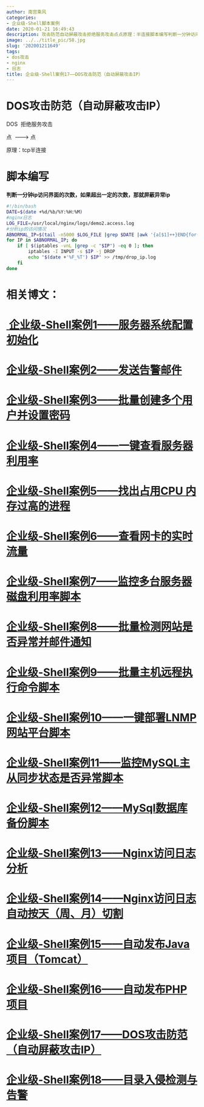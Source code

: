```yaml
---
author: 南宫乘风
categories:
- 企业级-Shell脚本案例
date: 2020-01-21 16:49:43
description: 攻击防范自动屏蔽攻击拒绝服务攻击点点原理：半连接脚本编写判断一分钟访问界面的次数，如果超出一定的次数，那就屏蔽异常日志分析的访问情况相关博文：企业级案例服务器系统配置初始化企业级案例发送告警邮件企业级。。。。。。。
image: ../../title_pic/58.jpg
slug: '202001211649'
tags:
- dos攻击
- nginx
- 日志
title: 企业级-Shell案例17——DOS攻击防范（自动屏蔽攻击IP）
---
```


<!--more-->

# DOS攻击防范（自动屏蔽攻击IP）

DOS  拒绝服务攻击

点   \---> 点

原理：tcp半连接

# 脚本编写

**判断一分钟ip访问界面的次数，如果超出一定的次数，那就屏蔽异常ip**

```bash
#!/bin/bash
DATE=$(date +%d/%b/%Y:%H:%M)
#nginx日志
LOG_FILE=/usr/local/nginx/logs/demo2.access.log
#分析ip的访问情况
ABNORMAL_IP=$(tail -n5000 $LOG_FILE |grep $DATE |awk '{a[$1]++}END{for(i in a)if(a[i]>10)print i}')
for IP in $ABNORMAL_IP; do
    if [ $(iptables -vnL |grep -c "$IP") -eq 0 ]; then
        iptables -I INPUT -s $IP -j DROP
        echo "$(date +'%F_%T') $IP" >> /tmp/drop_ip.log
    fi
done
```

# 相关博文：

# [ 企业级-Shell案例1——服务器系统配置初始化](https://blog.csdn.net/heian_99/article/details/104027379)

# [企业级-Shell案例2——发送告警邮件](https://blog.csdn.net/heian_99/article/details/104028229)

# [企业级-Shell案例3——批量创建多个用户并设置密码](https://blog.csdn.net/heian_99/article/details/104028407)

# [企业级-Shell案例4——一键查看服务器利用率](https://blog.csdn.net/heian_99/article/details/104028739)

# [企业级-Shell案例5——找出占用CPU 内存过高的进程](https://blog.csdn.net/heian_99/article/details/104030019)

# [企业级-Shell案例6——查看网卡的实时流量](https://blog.csdn.net/heian_99/article/details/104030173)

# [企业级-Shell案例7——监控多台服务器磁盘利用率脚本](https://blog.csdn.net/heian_99/article/details/104031458)

# [企业级-Shell案例8——批量检测网站是否异常并邮件通知](https://blog.csdn.net/heian_99/article/details/104032121)

# [企业级-Shell案例9——批量主机远程执行命令脚本](https://blog.csdn.net/heian_99/article/details/104039706)

# [企业级-Shell案例10——一键部署LNMP网站平台脚本](https://blog.csdn.net/heian_99/article/details/104039886)

# [企业级-Shell案例11——监控MySQL主从同步状态是否异常脚本](https://blog.csdn.net/heian_99/article/details/104040379)

# [企业级-Shell案例12——MySql数据库备份脚本](https://blog.csdn.net/heian_99/article/details/104061077)

# [企业级-Shell案例13——Nginx访问日志分析](https://blog.csdn.net/heian_99/article/details/104061361)

# [企业级-Shell案例14——Nginx访问日志自动按天（周、月）切割](https://blog.csdn.net/heian_99/article/details/104061818)

# [企业级-Shell案例15——自动发布Java项目（Tomcat）](https://blog.csdn.net/heian_99/article/details/104062470)

# [企业级-Shell案例16——自动发布PHP项目](https://blog.csdn.net/heian_99/article/details/104062967)

# [企业级-Shell案例17——DOS攻击防范（自动屏蔽攻击IP）](https://blog.csdn.net/heian_99/article/details/104063402)

# [企业级-Shell案例18——目录入侵检测与告警](https://blog.csdn.net/heian_99/article/details/104063746)